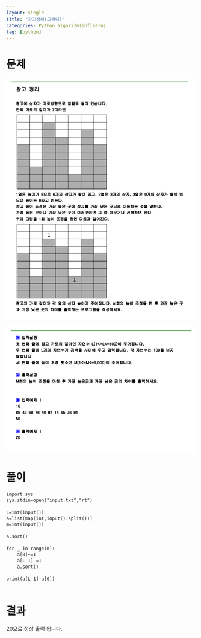 ```yaml
---
layout: single
title: "창고정리(그리디)"
categories: Python_algorizm(inflearn)
tag: [python]
---
```


# 문제

![창고정리1](../../images/2022-12-19-창고정리(그리디)/창고정리1.png)

![창고정리2](../../images/2022-12-19-창고정리(그리디)/창고정리2.png)

#  풀이

```pytho
import sys
sys.stdin=open("input.txt","rt")

L=int(input())
a=list(map(int,input().split()))
m=int(input())

a.sort()

for _ in range(m):
    a[0]+=1
    a[L-1]-=1
    a.sort()

print(a[L-1]-a[0])


```

# 결과

20으로 정상 출력 됩니다.

